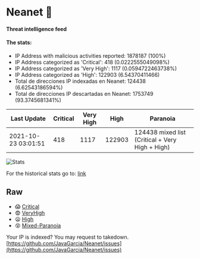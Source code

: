 # Neanet :hocho:
#### Threat intelligence feed
#### The stats:

- IP Address with malicious activities reported: 1878187 (100%)
- IP Address categorized as 'Critical':  418 (0.0222555049098%)
- IP Address categorized as 'Very High':  1117 (0.0594722463738%)
- IP Address categorized as 'High':  122903 (6.54370411466)
- Total de direcciones IP indexadas en Neanet:  124438 (6.62543186594%)
- Total de direcciones IP descartadas en Neanet:  1753749 (93.3745681341%)

| Last Update | Critical | Very High | High | Paranoia |
| --- | --- | --- | --- | --- |
| 2021-10-23 03:01:51 | 418 | 1117 | 122903 | 124438 mixed list (Critical + Very High + High)|

![Stats](https://docs.google.com/spreadsheets/d/e/2PACX-1vSnaNMIXVabIpDJjufMlzH7poXnshF3mgd8Is1g9ytUEzVsP5my4Trn8f-xkoLLQ38xpL3HtmUexLo6/pubchart?oid=501124687&format=image)

For the historical stats go to: [link](/stats.csv)
## Raw
- :scream: [Critical](https://raw.githubusercontent.com/JavaGarcia/Neanet/master/blacklists/neanet_critical.txt)
- :fearful: [VeryHigh](https://raw.githubusercontent.com/JavaGarcia/Neanet/master/blacklists/neanet_veryHigh.txtt)
- :frowning: [High](https://raw.githubusercontent.com/JavaGarcia/Neanet/master/blacklists/neanet_high.txt)
- :dizzy_face: [Mixed-Paranoia](https://raw.githubusercontent.com/JavaGarcia/Neanet/master/blacklists/neanet_all.txt)


Your IP is indexed? You may request to takedown. [https://github.com/JavaGarcia/Neanet/issues](https://github.com/JavaGarcia/Neanet/issues)

























































































































































































































































































































































































































































































































































































































































































































































































































































































































































































































































































































































































































































































































































































































































































































































































































































































































































































































































































































































































































































































































































































































































































































































































































































































































































































































































































































































































































































































































































































































































































































































































































































































































































































































































































































































































































































































































































































































































































































































































































































































































































































































































































































































































































































































































































































































































































































































































































































































































































































































































































































































































































































































































































































































































































































































































































































































































































































































































































































































































































































































































































































































































































































































































































































































































































































































































































































































































































































































































































































































































































































































































































































































































































































































































































































































































































































































































































































































































































































































































































































































































































































































































































































































































































































































































































































































































































































































































































































































































































































































































































































































































































































































































































































































































































































































































































































































































































































































